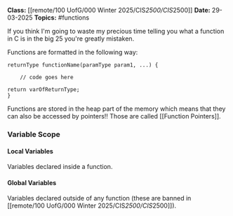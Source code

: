 **Class:** [[remote/100 UofG/000 Winter 2025/CIS*2500/CIS*2500]]
**Date:** 29-03-2025
**Topics:**  #functions 


If you think I'm going to waste my precious time telling you what a function in C is in the big 25 you're greatly mistaken.

Functions are formatted in the following way:

```
returnType functionName(paramType param1, ...) {
	
	// code goes here

return varOfReturnType;
}
```

Functions are stored in the heap part of the memory which means that they can also be accessed by pointers!! Those are called [[Function Pointers]].

### Variable Scope

#### Local Variables
Variables declared inside a function.

#### Global Variables
Variables declared outside of any function (these are banned in [[remote/100 UofG/000 Winter 2025/CIS*2500/CIS*2500]]).
